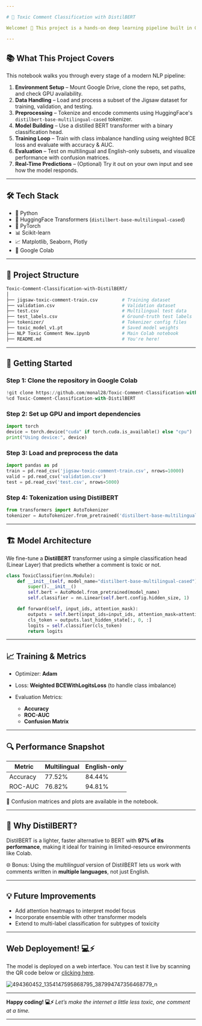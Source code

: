 ```yaml
---

# 🚫 Toxic Comment Classification with DistilBERT

Welcome! 👋 This project is a hands-on deep learning pipeline built in Google Colab for classifying toxic comments using the powerful **DistilBERT** language model. We fine-tune a multilingual transformer on a real-world dataset from the [Jigsaw Toxic Comment Challenge](https://www.kaggle.com/code/tanulsingh077/deep-learning-for-nlp-zero-to-transformers-bert/notebook) to help automatically detect online toxicity in comments.

---
```


## 📚 What This Project Covers

This notebook walks you through every stage of a modern NLP pipeline:

1. **Environment Setup** – Mount Google Drive, clone the repo, set paths, and check GPU availability.
2. **Data Handling** – Load and process a subset of the Jigsaw dataset for training, validation, and testing.
3. **Preprocessing** – Tokenize and encode comments using HuggingFace's `distilbert-base-multilingual-cased` tokenizer.
4. **Model Building** – Use a distilled BERT transformer with a binary classification head.
5. **Training Loop** – Train with class imbalance handling using weighted BCE loss and evaluate with accuracy & AUC.
6. **Evaluation** – Test on multilingual and English-only subsets, and visualize performance with confusion matrices.
7. **Real-Time Predictions** – (Optional) Try it out on your own input and see how the model responds.

---

## 🛠️ Tech Stack

* 🐍 Python
* 🤗 HuggingFace Transformers (`distilbert-base-multilingual-cased`)
* 🧠 PyTorch
* 📊 Scikit-learn
* 📈 Matplotlib, Seaborn, Plotly
* 🚀 Google Colab

---

## 📁 Project Structure

```bash
Toxic-Comment-Classification-with-DistilBERT/
│
├── jigsaw-toxic-comment-train.csv         # Training dataset
├── validation.csv                         # Validation dataset
├── test.csv                               # Multilingual test data
├── test_labels.csv                        # Ground-truth test labels
├── tokenizer/                             # Tokenizer config files
├── toxic_model_v1.pt                      # Saved model weights
├── NLP Toxic Comment New.ipynb            # Main Colab notebook
├── README.md                              # You're here!
```

---

## 🚀 Getting Started

### Step 1: Clone the repository in Google Colab

```python
!git clone https://github.com/monal28/Toxic-Comment-Classification-with-DistilBERT.git
%cd Toxic-Comment-Classification-with-DistilBERT
```

### Step 2: Set up GPU and import dependencies

```python
import torch
device = torch.device("cuda" if torch.cuda.is_available() else "cpu")
print("Using device:", device)
```

### Step 3: Load and preprocess the data

```python
import pandas as pd
train = pd.read_csv('jigsaw-toxic-comment-train.csv', nrows=10000)
valid = pd.read_csv('validation.csv')
test = pd.read_csv('test.csv', nrows=5000)
```

### Step 4: Tokenization using DistilBERT

```python
from transformers import AutoTokenizer
tokenizer = AutoTokenizer.from_pretrained('distilbert-base-multilingual-cased')
```

---

## 🏗️ Model Architecture

We fine-tune a **DistilBERT** transformer using a simple classification head (Linear Layer) that predicts whether a comment is toxic or not.

```python
class ToxicClassifier(nn.Module):
    def __init__(self, model_name="distilbert-base-multilingual-cased"):
        super().__init__()
        self.bert = AutoModel.from_pretrained(model_name)
        self.classifier = nn.Linear(self.bert.config.hidden_size, 1)

    def forward(self, input_ids, attention_mask):
        outputs = self.bert(input_ids=input_ids, attention_mask=attention_mask)
        cls_token = outputs.last_hidden_state[:, 0, :]
        logits = self.classifier(cls_token)
        return logits
```

---

## 📈 Training & Metrics

* Optimizer: **Adam**
* Loss: **Weighted BCEWithLogitsLoss** (to handle class imbalance)
* Evaluation Metrics:

  * **Accuracy**
  * **ROC-AUC**
  * **Confusion Matrix**

---

## 🔍 Performance Snapshot

| Metric   | Multilingual | English-only |
| -------- | ------------ | ------------ |
| Accuracy | 77.52%       | 84.44%       |
| ROC-AUC  | 76.82%       | 94.81%       |

🔵 Confusion matrices and plots are available in the notebook.

---

## 🤔 Why DistilBERT?

DistilBERT is a lighter, faster alternative to BERT with **97% of its performance**, making it ideal for training in limited-resource environments like Colab.

🌐 Bonus: Using the *multilingual* version of DistilBERT lets us work with comments written in **multiple languages**, not just English.

---

## 💡 Future Improvements

* Add attention heatmaps to interpret model focus
* Incorporate ensemble with other transformer models
* Extend to multi-label classification for subtypes of toxicity

---

## **Web Deployement! 💻⚡**
The model is deployed on a web interface. You can test it live by scanning the QR code below or [clicking here](https://shaggy-lot-042991.framer.app).

![494360452_1354147595868795_387994747356468779_n](https://github.com/user-attachments/assets/ebefefdc-a92f-48b8-a212-c0f4218c9b16)

---
**Happy coding! 💻⚡**
*Let’s make the internet a little less toxic, one comment at a time.*

---
